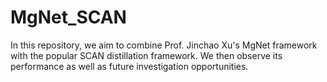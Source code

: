 # MgNet_SCAN
In this repository, we aim to combine Prof. Jinchao Xu's MgNet framework with the popular SCAN distillation framework.  We then observe its performance as well as future investigation opportunities.
